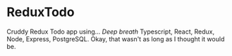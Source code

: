 # ReduxTodo
Cruddy Redux Todo app using... *Deep breath*
Typescript,
React,
Redux,
Node,
Express,
PostgreSQL.
Okay, that wasn't as long as I thought it would be.
